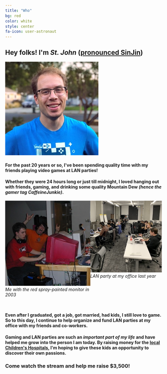 ```yaml
---
title: "Who"
bg: red
color: white
style: center
fa-icon: user-astronaut
---
```


## Hey folks! I'm _**St. John**_ ([pronounced SinJin](https://en.wikipedia.org/wiki/St_John_(name)))

<span class="circle-img">
  <img src="img/stjohn.jpg" alt="St. John Johnson (me)" />
</span>

#### For the past 20 years or so, I've been spending quality time with my friends playing video games at LAN parties!

#### Whether they were **24 hours long** or just till midnight, I loved hanging out with friends, gaming, and drinking some quality Mountain Dew _(hence the gamer tag **CaffeineJunkie**)_.

<div style="display: inline-flex; padding-bottom: 2em;">
  <span class="circle-img circle-img-2x">
    <img src="img/lan-party.jpg" alt="Me with the red spray-painted monitor in 2003" />
    <em>Me with the red spray-painted monitor in 2003</em>
  </span>

  <span class="circle-img circle-img-2x">
    <img src="img/lan-party-work.jpg" alt="LAN party at my office last year" />
    <em>LAN party at my office last year</em>
  </span>
</div>

#### Even after I graduated, got a job, got married, had kids, **I still love to game.** So to this day, I continue to help organize and fund LAN parties at my office with my friends and co-workers.


#### Gaming and LAN parties are such an _important part of my life_ and have helped me grow into the person I am today.  By raising money for the [local Children's Hospitals](https://www.ucsfbenioffchildrens.org/), I'm hoping to give these kids an opportunity to discover their own passions.

### Come watch the stream and help me raise $3,500!
